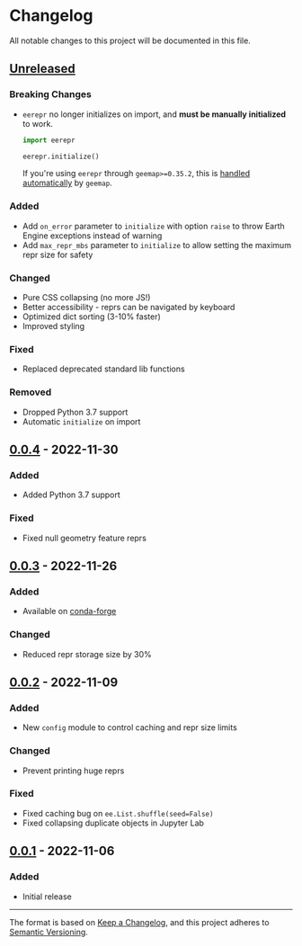 # Changelog

All notable changes to this project will be documented in this file.

## [Unreleased]

### Breaking Changes

- `eerepr` no longer initializes on import, and **must be manually initialized** to work.

    ```python
    import eerepr

    eerepr.initialize()
    ```

    If you're using `eerepr` through `geemap>=0.35.2`, this is [handled automatically](https://github.com/gee-community/geemap/pull/2183) by `geemap`.

### Added

- Add `on_error` parameter to `initialize` with option `raise` to throw Earth Engine exceptions instead of warning
- Add `max_repr_mbs` parameter to `initialize` to allow setting the maximum repr size for safety

### Changed

- Pure CSS collapsing (no more JS!)
- Better accessibility - reprs can be navigated by keyboard
- Optimized dict sorting (3-10% faster)
- Improved styling

### Fixed

- Replaced deprecated standard lib functions

### Removed

- Dropped Python 3.7 support
- Automatic `initialize` on import

## [0.0.4] - 2022-11-30

### Added

- Added Python 3.7 support

### Fixed

- Fixed null geometry feature reprs

## [0.0.3] - 2022-11-26

### Added

- Available on [conda-forge](https://anaconda.org/conda-forge/eerepr)

### Changed

- Reduced repr storage size by 30%

## [0.0.2] - 2022-11-09

### Added

- New `config` module to control caching and repr size limits

### Changed

- Prevent printing huge reprs

### Fixed

- Fixed caching bug on `ee.List.shuffle(seed=False)`
- Fixed collapsing duplicate objects in Jupyter Lab

## [0.0.1] - 2022-11-06

### Added

- Initial release

---

The format is based on [Keep a Changelog](https://keepachangelog.com/en/1.1.0/),
and this project adheres to [Semantic Versioning](https://semver.org/spec/v2.0.0.html).

[unreleased]: https://github.com/aazuspan/eerepr/compare/v0.0.4...HEAD
[0.0.4]: https://github.com/aazuspan/eerepr/compare/v0.0.3...v0.0.4
[0.0.3]: https://github.com/aazuspan/eerepr/compare/v0.0.2...v0.0.3
[0.0.2]: https://github.com/aazuspan/eerepr/compare/v0.0.1...v0.0.2
[0.0.1]: https://github.com/aazuspan/eerepr/releases/tag/v0.0.1
